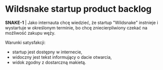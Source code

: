 Wildsnake startup product backlog
===================================

**SNAKE-1** | 
Jako internauta chcę wiedzieć, że startup "Wildsnake" instnieje i wystartuje w określonym terminie, bo chcę zniecierpliwiony czekać na możliwość zakupu węży.

Warunki satysfakcji:
 - startup jest dostępny w internecie,
 - widoczny jest tekst informujący o dacie otwarcia,
 - widok zgodny z dostarczną makietą.
